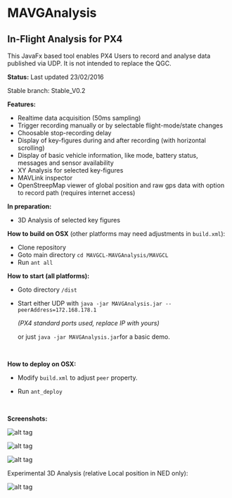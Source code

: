 # MAVGAnalysis

## In-Flight Analysis for PX4

This JavaFx based tool enables PX4 Users to record and analyse data published via UDP. It is not intended to replace the QGC.

**Status:** Last updated 23/02/2016 

Stable branch: Stable_V0.2

**Features:**

- Realtime data acquisition (50ms sampling)
- Trigger recording manually or by selectable flight-mode/state changes
- Choosable stop-recording delay
- Display of  key-figures during and after recording (with horizontal scrolling)
- Display of basic vehicle information, like mode, battery status, messages and sensor availability
- XY Analysis for selected key-figures
- MAVLink inspector
- OpenStreepMap viewer of global position and raw gps data with option to record path (requires internet access)

**In preparation:**

- 3D Analysis of selected key figures

**How to build on OSX** (other platforms may need adjustments in `build.xml`):

- Clone repository
- Goto main directory  `cd MAVGCL-MAVGAnalysis/MAVGCL`
- Run `ant all`

**How to start (all platforms):**

- Goto directory `/dist`

- Start either UDP with `java -jar MAVGAnalysis.jar --peerAddress=172.168.178.1`

   *(PX4 standard ports used, replace IP with yours)*

  or just `java -jar MAVGAnalysis.jar`for a basic demo.

  ​

**How to deploy on OSX:**

- Modify `build.xml` to adjust  `peer` property.

- Run `ant_deploy`

  ​

**Screenshots:**

![alt tag](https://raw.github.com/ecmnet/MAVGCL/MAVGAnalysis/MAVGCL/screenshot1.png)

![alt tag](https://raw.github.com/ecmnet/MAVGCL/MAVGAnalysis/MAVGCL/screenshot2.png)

![alt tag](https://raw.github.com/ecmnet/MAVGCL/MAVGAnalysis/MAVGCL/screenshot3.png)

Experimental 3D Analysis (relative Local position in NED only):

![alt tag](https://raw.github.com/ecmnet/MAVGCL/MAVGAnalysis/MAVGCL/screenshot4.png)